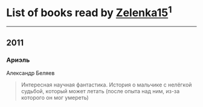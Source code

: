 # List of books read by [Zelenka15](https://www.facebook.com/app_scoped_user_id/1446641552071661/)<sup>1</sup>
---

## 2011

### Ариэль
Александр Беляев
> Интересная научная фантастика. История о мальчике с нелёгкой судьбой, который может летать (после опыта над ним, из-за которого он мог умереть)



